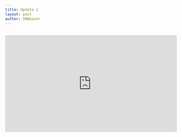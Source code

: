```yaml
---
title: Update 1
layout: post
author: SRWeaver
---
```

<br /><iframe title="IMPUnit Podcast" width="560" height="315" src="https://video.ploud.jp/video-playlists/embed/f6e2d9d4-a53b-4afa-890e-c794d0e05b5a" frameborder="0" allowfullscreen="" sandbox="allow-same-origin allow-scripts allow-popups"></iframe>
